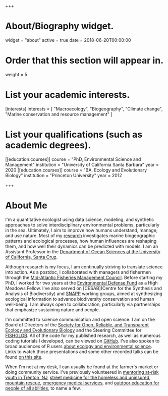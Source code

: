 +++
# About/Biography widget.
widget = "about"
active = true
date = 2018-06-20T00:00:00

# Order that this section will appear in.
weight = 5

# List your academic interests.
[interests]
  interests = [
    "Macroecology",
    "Biogeography",
    "Climate change",
    "Marine conservation and resource management"
  ]

# List your qualifications (such as academic degrees).
[[education.courses]]
  course = "PhD, Environmental Science and Management"
  institution = "University of California Santa Barbara"
  year = 2020
[[education.courses]]
  course = "BA, Ecology and Evolutionary Biology"
  institution = "Princeton University"
  year = 2012

  
+++

# About Me

I'm a quantitative ecologist using data science, modeling, and synthetic approaches to solve interdisciplinary environmental problems, particularly in the sea. Ultimately, I aim to improve how humans understand, manage, and use nature. Most of my [research](http://www.alexafredston.com/#research) investigates marine biogeographic patterns and ecological processes, how human influences are reshaping them, and how well their dynamics can be predicted with models. I am an Assistant Professor in the [Department of Ocean Sciences at the University of California, Santa Cruz](https://oceansci.ucsc.edu/). 

Although research is my focus, I am continually striving to translate science into action. As a postdoc, I collaborated with managers and fishermen through the [Mid-Atlantic Fisheries Management Council](http://www.mafmc.org/). Before starting my PhD, I worked for two years at the [Environmental Defense Fund](https://www.edf.org/) as a High Meadows Fellow. I've also served on [CESAB](Centre for the Synthesis and Analysis of Biodiversity) and [SNAPP](https://www.fondationbiodiversite.fr/en/about-the-foundation/le-cesab/) working groups, aimed at synthesizing ecological information to advance biodiversity conservation and human well-being. I am always open to collaboration, particularly via partnerships that emphasize sustaining nature and people. 

I'm committed to science communication and open science. I am on the Board of Directors of the [Society for Open, Reliable, and Transparent Ecology and Evolutionary Biology](https://www.sortee.org/) and the Steering Committee for [FISHGLOB](https://fishglob.sites.ucsc.edu). All of the code for my published research, as well as numerous coding tutorials I developed, can be viewed on [GitHub](https://github.com/afredston). I've also spoken to broad audiences of R users [about ecology and environmental science](https://github.com/afredston/R-for-the-planet). Links to watch those presentations and some other recorded talks can be found [on this site](https://www.alexafredston.com/#videos). 

When I'm not at my desk, I can usually be found at the farmer's market or doing community service. I've previously volunteered in [mentoring  at-risk youth in Trenton, NJ](https://www.lifeties.org/programs/t-i-l-t-mentoring/), [street medicine for the homeless and uninsured](https://sbdww.org/), [mountain rescue](https://www.bamru.org/), [emergency medical services](https://pfars.org/), and [outdoor education for people of all abilities](https://discovernac.org/), to name a few. 

